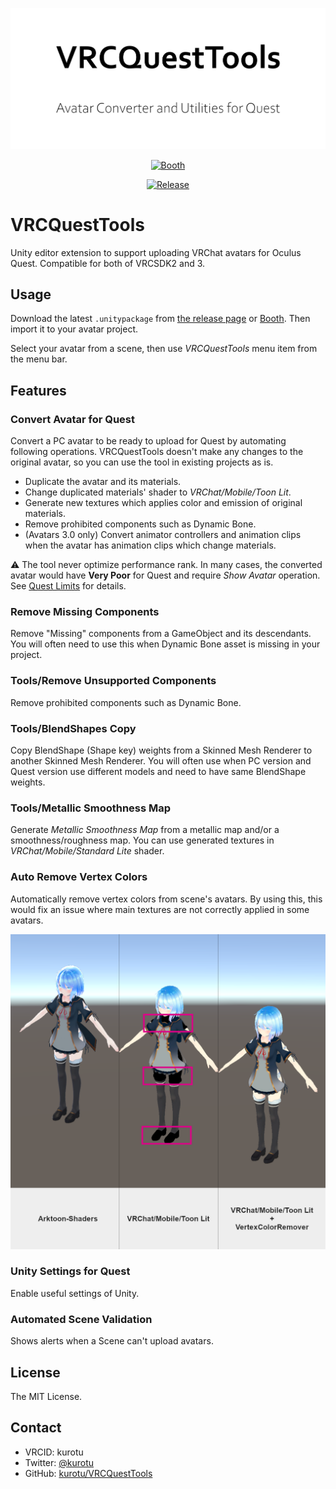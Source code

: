 <p align="center">
  <img alt="VRCQuestTools" src=".images/VRCQuestTools.png" width="670px">
</p>

<p align="center">
  <a href="https://kurotu.booth.pm/items/2436054">
    <img alt="Booth" src="https://asset.booth.pm/static-images/banner/200x40_01.png">
  </a>
</p>

<p align="center">
  <a href="https://github.com/kurotu/VRCQuestTools/releases/latest">
    <img alt="Release" src="https://img.shields.io/github/v/release/kurotu/VRCQuestTools">
  </a>
</p>

# VRCQuestTools
Unity editor extension to support uploading VRChat avatars for Oculus Quest. Compatible for both of VRCSDK2 and 3.

## Usage

Download the latest `.unitypackage` from [the release page](https://github.com/kurotu/VRCQuestTools/releases/latest) or [Booth](https://kurotu.booth.pm/items/2436054). Then import it to your avatar project.

Select your avatar from a scene, then use *VRCQuestTools* menu item from the menu bar.

## Features

### Convert Avatar for Quest

Convert a PC avatar to be ready to upload for Quest by automating following operations.
VRCQuestTools doesn't make any changes to the original avatar, so you can use the tool in existing projects as is.

- Duplicate the avatar and its materials.
- Change duplicated materials' shader to *VRChat/Mobile/Toon Lit*.
- Generate new textures which applies color and emission of original materials.
- Remove prohibited components such as Dynamic Bone.
- (Avatars 3.0 only) Convert animator controllers and animation clips when the avatar has animation clips which change materials.

⚠ The tool never optimize performance rank. In many cases, the converted avatar would have **Very Poor** for Quest and require *Show Avatar* operation.
See [Quest Limits](https://docs.vrchat.com/docs/avatar-performance-ranking-system#quest-limits) for details.

### Remove Missing Components

Remove "Missing" components from a GameObject and its descendants.
You will often need to use this when Dynamic Bone asset is missing in your project.

### Tools/Remove Unsupported Components

Remove prohibited components such as Dynamic Bone.

### Tools/BlendShapes Copy

Copy BlendShape (Shape key) weights from a Skinned Mesh Renderer to another Skinned Mesh Renderer.
You will often use when PC version and Quest version use different models and need to have same BlendShape weights.

### Tools/Metallic Smoothness Map

Generate *Metallic Smoothness Map* from a metallic map and/or a smoothness/roughness map.
You can use generated textures in *VRChat/Mobile/Standard Lite* shader.

### Auto Remove Vertex Colors

Automatically remove vertex colors from scene's avatars. By using this, this would fix an issue where main textures are not correctly applied in some avatars.

![VertexColorRemover](.images/VertexColorRemover.png)

### Unity Settings for Quest

Enable useful settings of Unity.

### Automated Scene Validation

Shows alerts when a Scene can't upload avatars.

## License

The MIT License.

## Contact

- VRCID: kurotu
- Twitter: [@kurotu](https://twitter.com/kurotu)
- GitHub: [kurotu/VRCQuestTools](https://github.com/kurotu/VRCQuestTools)

